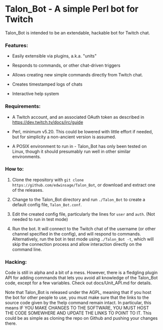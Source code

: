 # Talon_Bot - A simple Perl bot for Twitch

Talon_Bot is intended to be an extendable, hackable bot for Twitch chat.


### Features:

* Easily extensible via plugins, a.k.a. "units"

* Responds to commands, or other chat-driven triggers

* Allows creating new simple commands directly from Twitch chat.

* Creates timestamped logs of chats

* Interactive help system


### Requirements:

* A Twitch account, and an associated OAuth token as described in
  https://dev.twitch.tv/docs/irc/guide

* Perl, minimum v5.20.  This could be lowered with little effort if needed,
  but for simplicity a non-ancient version is assumed.

* A POSIX environment to run in - Talon_Bot has only been tested on Linux,
  though it should presumably run well in other similar environments.


### How to:

1. Clone the repository with `git clone https://github.com/edwinsage/Talon_Bot`,
   or download and extract one of the releases.

1. Change to the Talon_Bot directory and run `./Talon_Bot` to create a default
   config file, `Talon_Bot.conf`.

1. Edit the created config file, particularly the lines for `user` and `auth`.
   (Not needed to run in test mode)

1. Run the bot.  It will connect to the Twitch chat of the username (or other
   channel specified in the config), and will respond to commands.
   Alternatively, run the bot in test mode using `./Talon_Bot -t`, which will
   skip the connection process and allow interaction directly on the command
   line.


### Hacking:

Code is still in alpha and a bit of a mess.  However, there is a
fledgling plugin API for adding commands that lets you avoid all
knowledge of the Talon_Bot code, except for a few variables.  Check out
docs/Unit_API.md for details.

Note that Talon_Bot is released under the AGPL, meaning that if you host the bot
for other people to use, you must make sure that the links to the source code
given by the !help command remain intact.  In particular, this means IF YOU MAKE
CHANGES TO THE SOFTWARE, YOU MUST HOST THE CODE SOMEWHERE AND UPDATE THE LINKS
TO POINT TO IT.  This could be as simple as cloning the repo on Github and
pushing your changes there.
